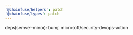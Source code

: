 ```yaml
---
'@chainfuse/helpers': patch
'@chainfuse/types': patch
---
```


deps(semver-minor): bump microsoft/security-devops-action
